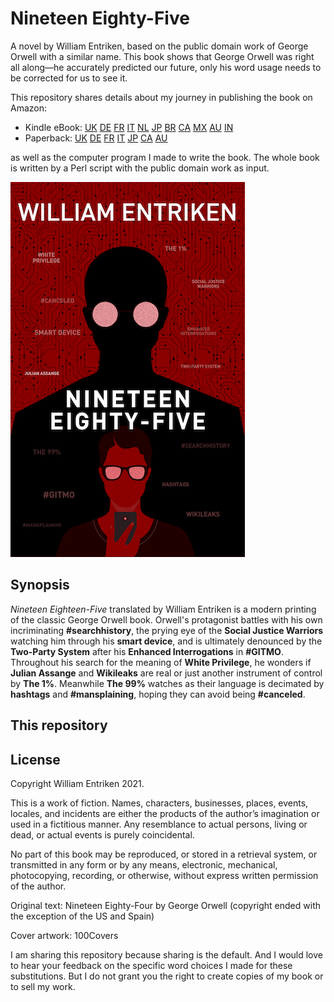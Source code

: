 # Nineteen Eighty-Five

A novel by William Entriken, based on the public domain work of George Orwell with a similar name. This book shows that George Orwell was right all along—he accurately predicted our future, only his word usage needs to be corrected for us to see it.

This repository shares details about my journey in publishing the book on Amazon:

- Kindle eBook: [UK](https://kdp.amazon.com/amazon-dp-action/uk/dualbookshelf.marketplacelink/B08X4YMCGT) [DE](https://kdp.amazon.com/amazon-dp-action/de/dualbookshelf.marketplacelink/B08X4YMCGT) [FR](https://kdp.amazon.com/amazon-dp-action/fr/dualbookshelf.marketplacelink/B08X4YMCGT) [IT](https://kdp.amazon.com/amazon-dp-action/it/dualbookshelf.marketplacelink/B08X4YMCGT) [NL](https://kdp.amazon.com/amazon-dp-action/nl/dualbookshelf.marketplacelink/B08X4YMCGT) [JP](https://kdp.amazon.com/amazon-dp-action/jp/dualbookshelf.marketplacelink/B08X4YMCGT) [BR](https://kdp.amazon.com/amazon-dp-action/br/dualbookshelf.marketplacelink/B08X4YMCGT) [CA](https://kdp.amazon.com/amazon-dp-action/ca/dualbookshelf.marketplacelink/B08X4YMCGT) [MX](https://kdp.amazon.com/amazon-dp-action/mx/dualbookshelf.marketplacelink/B08X4YMCGT) [AU](https://kdp.amazon.com/amazon-dp-action/au/dualbookshelf.marketplacelink/B08X4YMCGT) [IN](https://kdp.amazon.com/amazon-dp-action/in/dualbookshelf.marketplacelink/B08X4YMCGT)
- Paperback: [UK](https://kdp.amazon.com/amazon-dp-action/uk/dualbookshelf.marketplacelink/B091DWSM5J) [DE](https://kdp.amazon.com/amazon-dp-action/de/dualbookshelf.marketplacelink/B091DWSM5J) [FR](https://kdp.amazon.com/amazon-dp-action/fr/dualbookshelf.marketplacelink/B091DWSM5J) [IT](https://kdp.amazon.com/amazon-dp-action/it/dualbookshelf.marketplacelink/B091DWSM5J) [JP](https://kdp.amazon.com/amazon-dp-action/jp/dualbookshelf.marketplacelink/B091DWSM5J) [CA](https://kdp.amazon.com/amazon-dp-action/ca/dualbookshelf.marketplacelink/B091DWSM5J) [AU](https://kdp.amazon.com/amazon-dp-action/au/dualbookshelf.marketplacelink/B091DWSM5J)

as well as the computer program I made to write the book. The whole book is written by a Perl script with the public domain work as input.

![Cover](./Cover.png)

## Synopsis

*Nineteen Eighteen-Five* translated by William Entriken is a modern printing of the classic George Orwell book. Orwell's protagonist battles with his own incriminating **#searchhistory**, the prying eye of the **Social Justice Warriors** watching him through his **smart device**, and is ultimately denounced by the **Two-Party System** after his **Enhanced Interrogations** in **#GITMO**. Throughout his search for the meaning of **White Privilege**, he wonders if **Julian Assange** and **Wikileaks** are real or just another instrument of control by **The 1%**. Meanwhile **The 99%** watches as their language is decimated by **hashtags** and **#mansplaining**, hoping they can avoid being **#canceled**.

## This repository



## License

Copyright William Entriken 2021.

This is a work of fiction. Names, characters, businesses, places, events, locales, and incidents are either the products of the author’s imagination or used in a fictitious manner. Any resemblance to actual persons, living or dead, or actual events is purely coincidental.

No part of this book may be reproduced, or stored in a retrieval system, or transmitted in any form or by any means, electronic, mechanical, photocopying, recording, or otherwise, without express written permission of the author.

Original text: Nineteen Eighty-Four by George Orwell  (copyright ended with the exception of the US and Spain)

Cover artwork: 100Covers

I am sharing this repository because sharing is the default. And I would love to hear your feedback on the specific word choices I made for these substitutions. But I do not grant you the right to create copies of my book or to sell my work.